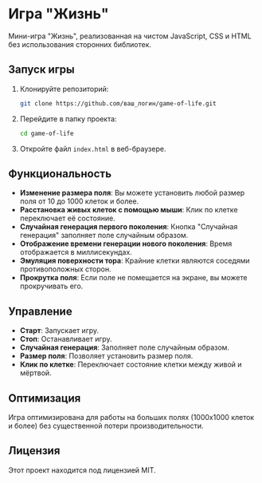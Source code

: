 
# Игра "Жизнь"

Мини-игра "Жизнь", реализованная на чистом JavaScript, CSS и HTML без использования сторонних библиотек.

## Запуск игры

1. Клонируйте репозиторий:

   ```bash
   git clone https://github.com/ваш_логин/game-of-life.git
   ```

2. Перейдите в папку проекта:

   ```bash
   cd game-of-life
   ```

3. Откройте файл `index.html` в веб-браузере.

## Функциональность

- **Изменение размера поля**: Вы можете установить любой размер поля от 10 до 1000 клеток и более.
- **Расстановка живых клеток с помощью мыши**: Клик по клетке переключает её состояние.
- **Случайная генерация первого поколения**: Кнопка "Случайная генерация" заполняет поле случайным образом.
- **Отображение времени генерации нового поколения**: Время отображается в миллисекундах.
- **Эмуляция поверхности тора**: Крайние клетки являются соседями противоположных сторон.
- **Прокрутка поля**: Если поле не помещается на экране, вы можете прокручивать его.

## Управление

- **Старт**: Запускает игру.
- **Стоп**: Останавливает игру.
- **Случайная генерация**: Заполняет поле случайным образом.
- **Размер поля**: Позволяет установить размер поля.
- **Клик по клетке**: Переключает состояние клетки между живой и мёртвой.

## Оптимизация

Игра оптимизирована для работы на больших полях (1000x1000 клеток и более) без существенной потери производительности.

## Лицензия

Этот проект находится под лицензией MIT.
